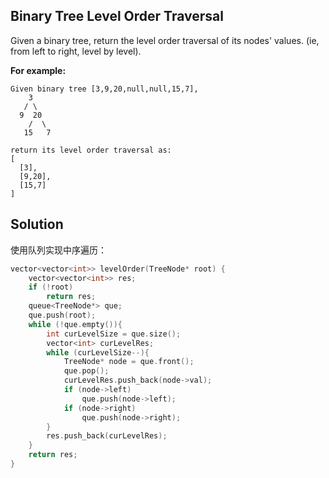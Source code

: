 ## Binary Tree Level Order Traversal

Given a binary tree, return the level order traversal of its nodes' values. (ie, from left to right, level by level).

**For example:**

```
Given binary tree [3,9,20,null,null,15,7],
    3
   / \
  9  20
    /  \
   15   7
```
```
return its level order traversal as:
[
  [3],
  [9,20],
  [15,7]
]
```

## Solution

使用队列实现中序遍历：

```cpp
vector<vector<int>> levelOrder(TreeNode* root) {
	vector<vector<int>> res;
	if (!root)
		return res;
	queue<TreeNode*> que;
	que.push(root);
	while (!que.empty()){
		int curLevelSize = que.size();
		vector<int> curLevelRes;
		while (curLevelSize--){
			TreeNode* node = que.front();
			que.pop();
			curLevelRes.push_back(node->val);
			if (node->left)
				que.push(node->left);
			if (node->right)
				que.push(node->right);
		}
		res.push_back(curLevelRes);
	}
	return res;
}
```
